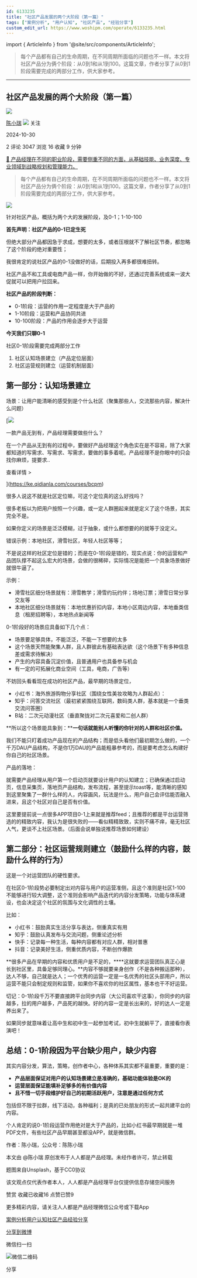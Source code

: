 ```yaml
---
id: 6133235
title: "社区产品发展的两个大阶段（第一篇）"
tags: ["案例分析", "用户认知", "社区产品", "经验分享"]
custom_edit_url: https://www.woshipm.com/operate/6133235.html
---
```

import { ArticleInfo } from '@site/src/components/ArticleInfo';

<ArticleInfo
    author="陈小瑞"
    authorLink="https://www.woshipm.com/u/193421"
    published="2024-10-30"
    views={3047}
    comments={2}
    collects={16}
/>

> 每个产品都有自己的生命周期，在不同周期所面临的问题也不一样。本文将社区产品分为俩个阶段：从0到1和从1到100。这篇文章，作者分享了从0到1阶段需要完成的两部分工作，供大家参考。

---

## 社区产品发展的两个大阶段（第一篇）

[![](https://static.woshipm.com/view/woshipm_api_def_20241104233802_5228.jpg?imageView2/1/w/72/h/72/q/100)](https://www.woshipm.com/u/193421)

[陈小瑞](https://www.woshipm.com/u/193421) ![](https://static.woshipm.com/tag/1101_1@2x.png) 关注

2024-10-30

2 评论 3047 浏览 16 收藏 9 分钟

[🔗 产品经理在不同的职业阶段，需要侧重不同的方面，从基础技能、业务深度、专业领域到战略规划和管理能力。](https://ke.qidianla.com/courses/90pm)

> 每个产品都有自己的生命周期，在不同周期所面临的问题也不一样。本文将社区产品分为俩个阶段：从0到1和从1到100。这篇文章，作者分享了从0到1阶段需要完成的两部分工作，供大家参考。

![](https://image.woshipm.com/2023/04/13/47dc4078-d9eb-11ed-a6e8-00163e0b5ff3.jpg)

针对社区产品，概括为两个大的发展阶段，及0-1；1-10-100

**首先声明：社区产品的0-1已定生死**

但绝大部分产品都因急于求成，想要的太多，或者压根就不了解社区节奏，都忽略了这个阶段的绝对重要性；

我很肯定的说社区产品的0-1没做好的话，后期投入再多都很难扭转。

社区产品不和工具或电商产品一样，你开始做的不好，还通过完善系统或来一波大促就可以把用户拉回来。

**社区产品的阶段判断：**

*   0-1阶段：运营的作用一定程度是大于产品的
*   1-10阶段：运营和产品协同共进
*   10-100阶段：产品的作用会逐步大于运营

**今天我们只聊0-1**

社区0-1阶段需要完成两部分工作

1.  社区认知场景建立（产品定位层面）
2.  社区运营规则建立（运营机制层面）

## 第一部分：认知场景建立

场景：让用户能清晰的感受到是个什么社区（聚集那些人，交流那些内容，解决什么问题）

[![](https://image.woshipm.com/2023/08/02/58dc678c-30e3-11ee-88e7-00163e0b5ff3.png)

一款产品无到有，产品经理需要做些什么？

在一个产品从无到有的过程中，要做好产品经理这个角色实在是不容易，除了大家都知道的写需求、写需求、写需求，要做的事多着呢。产品经理不是你眼中的只会找你麻烦，提要求..

查看详情 >

](https://ke.qidianla.com/courses/bcpm)

很多人说这不就是社区定位嘛，可这个定位真的这么好找吗？

很多老板以为把用户按照一个兴趣，或一定人群圈起来就是定义了这个场景，其实完全不是。

如果你定义的场景是泛泛模糊，过于抽象，或什么都想要的的就等于没定义。

错误示例：本地社区，滑雪社区，年轻人社区等等；

不是说这样的社区定位是错的；而是在0-1阶段是错的，现实点说：你的运营和产品团队撑不起这么宏大的场景，会做的很稀碎，实际情况是能把一个具象场景做好就很牛逼了。

示例：

*   滑雪社区细分场景就有：滑雪教学；滑雪约玩约伴；场地订票；滑雪日常分享交友等
*   本地社区细分场景就有：本地优惠折扣内容，本地小区周边内容，本地垂类信息（租房招聘等），本地热点新闻等

0-1阶段好的场景应具备如下几个点：

*   场景要足够具体，不能泛泛，不能一下想要的太多
*   这个场景天然能聚集人群，且人群彼此有基础表达欲（这个场景下有多种信息差或需求待解决）
*   产生的内容具备沉淀价值，且普通用户也具备参与机会
*   有一定的可拓展化商业空间（工具，电商，广告等）

不妨回头看看现在成功的社区产品，最早期的场景定位，

*   小红书：海外旅游购物分享社区（围绕女性美妆攻略为人群起点）：
*   知乎：问答交流社区（最初紧紧围绕互联网，数码类人群，基本就是一个垂类交流问答圈）
*   B站：二次元动漫社区（垂直聚拢对二次元喜爱和二创人群）

**所以这个场景能具象到：****一句话就能别人听懂的你针对的人群和社区价值。**

我们不能只盯着成功产品现在的产品结构；而是低头看他们最初期怎么做的，一个千万DAU产品结构，不是你1万DAU的产品能粗暴参考的，而是要考虑怎么构建好你自己的社区场景。

产品的落地：

就需要产品经理从用户第一个启动页就要设计用户的认知建立；已确保通过启动页，信息采集页，落地页产品结构，发布流程，甚至提示toast等，能清晰的感知到这里聚集了一群什么样的人，内容画风，玩法是什么，用户自己会评估能否融入进来，且这个社区对自己是否有价值。

这里要提前说一点很多APP项目0-1上来就是推荐feed；且推荐的都是平台运营筛选的的精致内容，我认为是很失败的——看似精精致致，实则不痛不痒，毫无社区人气，更谈不上社区场景。（后面会说单独说推荐场景如何建设）

## 第二部分：社区运营规则建立（鼓励什么样的内容，鼓励什么样的行为）

这是一个对运营团队的硬性要求。

在社区0-1阶段势必要制定出对内容与用户的运营准侧，且这个准则是社区1-100不能够进行较大调整，这个准则会影响产品迭代的内容分发策略，功能与体系建设，也会决定这个社区的氛围与文化调性的土壤。

比如：

*   小红书：鼓励真实生活分享与表达，侧重真实有用
*   知乎：鼓励认真发布与交流问题，侧重论述分析
*   快手：记录每一种生活，每种内容都有对应人群，相对普惠
*   抖音：记录美好生活，侧重优质内容，不断创作爆款

**很多产品在早期的内容和优质用户是不足的，****这就要求运营团队真正心是长到社区里，具备足够同理心。**内容不够就要亲身创作（不是各种搬运那种），达人不够，自己就是达人；一个优秀的运营一定是一名优秀的社区头部用户，所以运营不能只会制定规则和监管，如果你不喜欢你的社区属性，基本也干不好运营。

切记：0-1阶段千万不要直接跨平台同步内容（大公司喜欢干这事），你同步的内容越多，拉的用户越多，产品死的越快。好的内容一定是长出来的，好的达人一定是养出来了。

如果同步就意味着让高中生和初中生一起参加考试，初中生就躺平了，直接看你表演吧！

## 总结：0-1阶段因为平台缺少用户，缺少内容

其实内容分发，算法，策略，创作者中心，各种体系其实都不最重要，重要的是：

*   **产品层面保证对用户的认知场景建立是准确的，基础功能体验是OK的**
*   **运营层面保证能填补足够多的有价值内容**
*   **且不惜一切手段维护好自己的初期活跃用户，注意是通过任何方式**

包括但不限于拉群，线下活动，各种福利；是真的已处朋友的形式一起共建平台的内容。

个人肯定的说0-1阶段运营作用绝对是大于产品的，比如小红书最早期就是一堆PDF文件，有些社区产品早期甚至都没APP，就是微信群。

作者：陈小瑞，公众号：陈陈小瑞

本文由 @陈小瑞 原创发布于人人都是产品经理。未经作者许可，禁止转载

题图来自Unsplash，基于CC0协议

该文观点仅代表作者本人，人人都是产品经理平台仅提供信息存储空间服务

赞赏 收藏已收藏16 点赞已赞9

更多精彩内容，请关注人人都是产品经理微信公众号或下载App

[案例分析](https://www.woshipm.com/tag/%e6%a1%88%e4%be%8b%e5%88%86%e6%9e%90)[用户认知](https://www.woshipm.com/tag/%e7%94%a8%e6%88%b7%e8%ae%a4%e7%9f%a5)[社区产品](https://www.woshipm.com/tag/%e7%a4%be%e5%8c%ba%e4%ba%a7%e5%93%81)[经验分享](https://www.woshipm.com/tag/%e7%bb%8f%e9%aa%8c%e5%88%86%e4%ba%ab)

[分享到微博](https://service.weibo.com/share/share.php?appkey=2775287854&title=社区产品发展的两个大阶段（第一篇）&url=https://www.woshipm.com/operate/6133235.html&pic=https://image.woshipm.com/2023/04/13/47dc4078-d9eb-11ed-a6e8-00163e0b5ff3.jpg)

微信扫一扫

![微信二维码](https://api.pwmqr.com/qrcode/create/?url=https://www.woshipm.com/operate/6133235.html)

分享